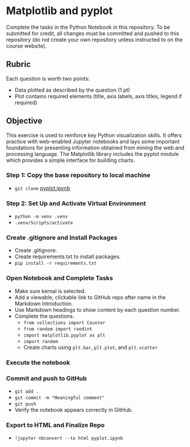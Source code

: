 # Matplotlib and pyplot
Complete the tasks in the Python Notebook in this repository. To be submitted for credit, all changes must be committed and pushed to this repository (do not create your own repository unless instructed to on the course website).

## Rubric
Each question is worth two points:
* Data plotted as described by the question (1 pt)
* Plot contains required elements (title, axis labels, axis titles, legend if required)

## Objective
This exercise is used to reinforce key Python visualization skills. It offers practice with web-enabled Jupyter notebooks and lays some important foundations for presenting information obtained from mining the web and processing language. The Matplotlib library includes the pyplot module which provides a simple interface for building charts.

### Step 1: Copy the base repository to local machine
* `git clone` [pyplot.ipynb](https://github.com/wmnlp-materials/pyplot/blob/master/pyplot.ipynb)

### Step 2: Set Up and Activate Virtual Environment
* `python -m venv .venv`
* `.venv/Scripts/activate`

### Create .gitignore and Install Packages
* Create .gitignore.
* Create requirements.txt to install packages.
* `pip install -r requirements.txt`

### Open Notebook and Complete Tasks
* Make sure kernal is selected.
* Add a viewable, clickable link to GitHub repo after name in the Markdown Introduction.
* Use Markdown headings to show content by each question number.
* Complete the questions.
    - `from collections import Counter`
    - `from random import randint`
    - `import matplotlib.pyplot as plt`
    - `import random`
    - Create charts using `plt.bar`, `plt.plot`, and `plt.scatter`

### Execute the notebook

### Commit and push to GitHub
* `git add .`
* `git commit -m "Meaningful comment"`
* `git push`
* Verify the notebook appears correctly in GitHub.

### Export to HTML and Finalize Repo
* `!jupyter nbconvert --to html pyplot.ipynb`

